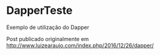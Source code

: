 # DapperTeste
Exemplo de utilização do Dapper

Post publicado originalmente em http://www.luizearaujo.com/index.php/2016/12/26/dapper/
